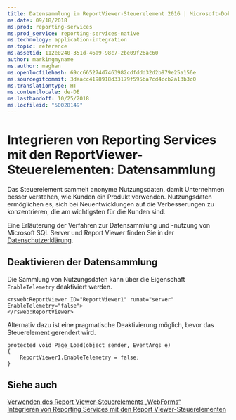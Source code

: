 ```yaml
---
title: Datensammlung im ReportViewer-Steuerelement 2016 | Microsoft-Dokumentation
ms.date: 09/18/2018
ms.prod: reporting-services
ms.prod_service: reporting-services-native
ms.technology: application-integration
ms.topic: reference
ms.assetid: 112e0240-351d-46a9-98c7-2be09f26ac60
author: markingmyname
ms.author: maghan
ms.openlocfilehash: 69cc665274d7463982cdfddd32d2b979e25a156e
ms.sourcegitcommit: 3daacc4198918d33179f595ba7cd4ccb2a13b3c0
ms.translationtype: HT
ms.contentlocale: de-DE
ms.lasthandoff: 10/25/2018
ms.locfileid: "50028149"
---
```

# <a name="integrating-reporting-services-using-reportviewer-controls---data-collection"></a>Integrieren von Reporting Services mit den ReportViewer-Steuerelementen: Datensammlung

Das Steuerelement sammelt anonyme Nutzungsdaten, damit Unternehmen besser verstehen, wie Kunden ein Produkt verwenden. Nutzungsdaten ermöglichen es, sich bei Neuentwicklungen auf die Verbesserungen zu konzentrieren, die am wichtigsten für die Kunden sind.

Eine Erläuterung der Verfahren zur Datensammlung und -nutzung von Microsoft SQL Server und Report Viewer finden Sie in der [Datenschutzerklärung](https://go.microsoft.com/fwlink/?LinkID=868444).

## <a name="opting-out-of-data-collection"></a>Deaktivieren der Datensammlung

Die Sammlung von Nutzungsdaten kann über die Eigenschaft ```EnableTelemetry``` deaktiviert werden.

```
<rsweb:ReportViewer ID="ReportViewer1" runat="server" EnableTelemetry="false">
</rsweb:ReportViewer>
```

Alternativ dazu ist eine pragmatische Deaktivierung möglich, bevor das Steuerelement gerendert wird.
    
```
protected void Page_Load(object sender, EventArgs e)
{
    ReportViewer1.EnableTelemetry = false;
}
```
## <a name="see-also"></a>Siehe auch

[Verwenden des Report Viewer-Steuerelements „WebForms“](../../reporting-services/application-integration/using-the-webforms-reportviewer-control.md)  
[Integrieren von Reporting Services mit den Report Viewer-Steuerelementen](../../reporting-services/application-integration/integrating-reporting-services-using-reportviewer-controls.md) 



